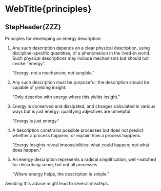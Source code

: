 # WebTitle{principles}

## StepHeader{ZZZ}

Principles for developing an energy description:

1. Any such description depends on a clear physical description, using discipline-specific quantities, of a phenomenon in the lived-in world. Such physical descriptions may include mechanisms but should not invoke "energy".

   "Energy: not a mechanism; not tangible."

2. Any such description must be purposeful: the description should be capable of yielding insight.

   "Only describe with energy where this yields insight."

3. Energy is conserved and dissipated, and changes calculated in various ways but is just energy: qualifying adjectives are unhelpful.

   "Energy is just energy."

4. A description constrains possible processes but does not predict whether a process happens, or explain how a process happens.

   "Energy insights reveal impossibilities: what could happen; not what does happen."

5. An energy description represents a radical simplification, well-matched for describing some, but not all processes.

   "Where energy helps, the description is simple."

Avoiding this advice might lead to several missteps.
